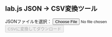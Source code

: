 ## lab.js JSON → CSV変換ツール

<label for="jsonFile">JSONファイルを選択：</label>
<input type="file" id="jsonFile" accept=".json,.txt" />
<button id="convertBtn" disabled>CSVに変換してダウンロード</button>

<script>
  // JSONフラット化（1階層ネスト展開）
  function flatten(obj) {
    const result = {};
    for (const key in obj) {
      if (typeof obj[key] === 'object' && obj[key] !== null && !Array.isArray(obj[key])) {
        for (const subKey in obj[key]) {
          result[`${key}.${subKey}`] = obj[key][subKey];
        }
      } else {
        result[key] = obj[key];
      }
    }
    return result;
  }

  // CSV作成関数
  function toCSV(data, keys) {
    const lines = [];
    lines.push(keys.join(',')); // header
    data.forEach(row => {
      const line = keys.map(k => {
        const val = row[k] !== undefined ? row[k] : '';
        const str = String(val).replace(/"/g, '""');
        return `"${str}"`;
      }).join(',');
      lines.push(line);
    });
    return lines.join('\n');
  }

  // ファイル選択・読み込み
  const inputFile = document.getElementById('jsonFile');
  const convertBtn = document.getElementById('convertBtn');
  let jsonData = null;

  inputFile.addEventListener('change', e => {
    const file = e.target.files[0];
    if (!file) return;
    const reader = new FileReader();
    reader.onload = () => {
      try {
        jsonData = JSON.parse(reader.result);
        if (!Array.isArray(jsonData)) {
          alert('JSONは配列である必要があります。');
          jsonData = null;
          convertBtn.disabled = true;
          return;
        }
        convertBtn.disabled = false;
      } catch {
        alert('JSONの読み込みに失敗しました。');
        jsonData = null;
        convertBtn.disabled = true;
      }
    };
    reader.readAsText(file, 'utf-8');
  });

  // 変換＆ダウンロード
  convertBtn.addEventListener('click', () => {
    if (!jsonData) return;

    const flatData = jsonData.map(flatten);
    const allKeys = new Set();
    flatData.forEach(item => Object.keys(item).forEach(k => allKeys.add(k)));
    const keys = Array.from(allKeys);

    const csv = toCSV(flatData, keys);
    const bom = new Uint8Array([0xEF, 0xBB, 0xBF]);  // UTF-8 BOM
    const blob = new Blob([bom, csv], { type: 'text/csv;charset=utf-
